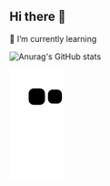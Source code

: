 ## Hi there 👋

🌱 I’m currently learning

![Anurag's GitHub stats](https://github-readme-stats.vercel.app/api?username=prajwal177&show_icons=true&theme=radical)

<img src="https://raw.githubusercontent.com/prajwal177/prajwal177/output/github-contribution-grid-snake.svg" />
<!--
**Prajwal177/Prajwal177** is a ✨ _special_ ✨ repository because its `README.md` (this file) appears on your GitHub profile.

Here are some ideas to get you started:

- 🔭 I’m currently working on ...
- 🌱 I’m currently learning ...
- 👯 I’m looking to collaborate on ...
- 🤔 I’m looking for help with ...
- 💬 Ask me about ...
- 📫 How to reach me: ...
- 😄 Pronouns: ...
- ⚡ Fun fact: ...
-->
